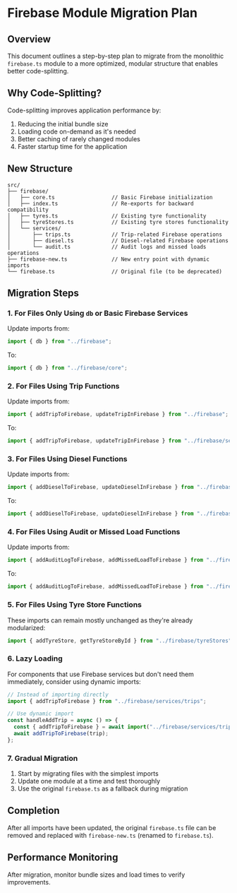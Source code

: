 # Firebase Module Migration Plan

## Overview

This document outlines a step-by-step plan to migrate from the monolithic `firebase.ts` module to a more optimized, modular structure that enables better code-splitting.

## Why Code-Splitting?

Code-splitting improves application performance by:

1. Reducing the initial bundle size
2. Loading code on-demand as it's needed
3. Better caching of rarely changed modules
4. Faster startup time for the application

## New Structure

```
src/
├── firebase/
│   ├── core.ts                  // Basic Firebase initialization
│   ├── index.ts                 // Re-exports for backward compatibility
│   ├── tyres.ts                 // Existing tyre functionality
│   ├── tyreStores.ts            // Existing tyre stores functionality
│   └── services/
│       ├── trips.ts             // Trip-related Firebase operations
│       ├── diesel.ts            // Diesel-related Firebase operations
│       └── audit.ts             // Audit logs and missed loads operations
├── firebase-new.ts              // New entry point with dynamic imports
└── firebase.ts                  // Original file (to be deprecated)
```

## Migration Steps

### 1. For Files Only Using `db` or Basic Firebase Services

Update imports from:

```typescript
import { db } from "../firebase";
```

To:

```typescript
import { db } from "../firebase/core";
```

### 2. For Files Using Trip Functions

Update imports from:

```typescript
import { addTripToFirebase, updateTripInFirebase } from "../firebase";
```

To:

```typescript
import { addTripToFirebase, updateTripInFirebase } from "../firebase/services/trips";
```

### 3. For Files Using Diesel Functions

Update imports from:

```typescript
import { addDieselToFirebase, updateDieselInFirebase } from "../firebase";
```

To:

```typescript
import { addDieselToFirebase, updateDieselInFirebase } from "../firebase/services/diesel";
```

### 4. For Files Using Audit or Missed Load Functions

Update imports from:

```typescript
import { addAuditLogToFirebase, addMissedLoadToFirebase } from "../firebase";
```

To:

```typescript
import { addAuditLogToFirebase, addMissedLoadToFirebase } from "../firebase/services/audit";
```

### 5. For Files Using Tyre Store Functions

These imports can remain mostly unchanged as they're already modularized:

```typescript
import { addTyreStore, getTyreStoreById } from "../firebase/tyreStores";
```

### 6. Lazy Loading

For components that use Firebase services but don't need them immediately, consider using dynamic imports:

```typescript
// Instead of importing directly
import { addTripToFirebase } from "../firebase/services/trips";

// Use dynamic import
const handleAddTrip = async () => {
  const { addTripToFirebase } = await import("../firebase/services/trips");
  await addTripToFirebase(trip);
};
```

### 7. Gradual Migration

1. Start by migrating files with the simplest imports
2. Update one module at a time and test thoroughly
3. Use the original `firebase.ts` as a fallback during migration

## Completion

After all imports have been updated, the original `firebase.ts` file can be removed and replaced with `firebase-new.ts` (renamed to `firebase.ts`).

## Performance Monitoring

After migration, monitor bundle sizes and load times to verify improvements.
